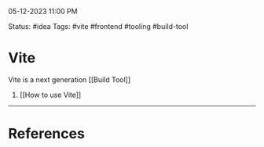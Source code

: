 05-12-2023 11:00 PM

Status: #idea
Tags: #vite #frontend #tooling #build-tool 

# Vite

Vite is a next generation [[Build Tool]] 

1. [[How to use Vite]]

---
# References